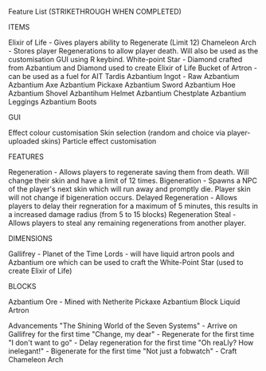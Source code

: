 Feature List (STRIKETHROUGH WHEN COMPLETED)

ITEMS

Elixir of Life - Gives players ability to Regenerate (Limit 12)
Chameleon Arch - Stores player Regenerations to allow player death. Will also be used as the customisation GUI using R keybind.
White-point Star - Diamond crafted from Azbantium and Diamond used to create Elixir of Life
Bucket of Artron - can be used as a fuel for AIT Tardis
Azbantium Ingot -
Raw Azbantium 
Azbantium Axe
Azbantium Pickaxe
Azbantium Sword
Azbantium Hoe
Azbantium Shovel
Azbantihum Helmet
Azbantium Chestplate
Azbantium Leggings
Azbantium Boots

GUI

Effect colour customisation
Skin selection (random and choice via player-uploaded skins)
Particle effect customisation

FEATURES

Regeneration - Allows players to regenerate saving them from death. Will change their skin and have a limit of 12 times. 
Bigeneration - Spawns a NPC of the player's next skin which will run away and promptly die. Player skin will not change if bigeneration occurs.
Delayed Regeneration - Allows players to delay their regneration for a maximum of 5 minutes, this results in a increased damage radius (from 5 to 15 blocks)
Regeneration Steal - Allows players to steal any remaining regenerations from another player.

DIMENSIONS

Gallifrey - Planet of the Time Lords - will have liquid artron pools and Azbantium ore which can be used to craft the White-Point Star (used to create Elixir of Life)

BLOCKS

Azbantium Ore - Mined with Netherite Pickaxe
Azbantium Block
Liquid Artron

Advancements
"The Shining World of the Seven Systems" - Arrive on Gallifrey for the first time
"Change, my dear" - Regenerate for the first time
"I don't want to go" - Delay regeneration for the first time
"Oh reaLly? How inelegant!" - Bigenerate for the first time
"Not just a fobwatch" - Craft Chameleon Arch

